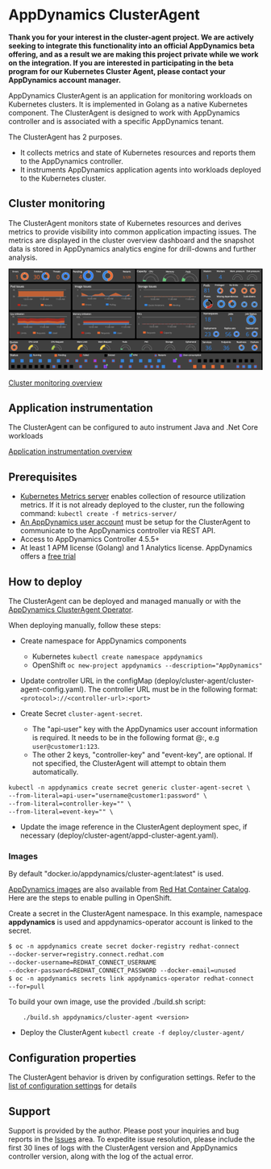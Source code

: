# AppDynamics ClusterAgent

**Thank you for your interest in the cluster-agent project.  We are actively seeking to integrate this functionality into an official AppDynamics beta offering, and as a result we are making this project private while we work on the integration.  If you are interested in participating in the beta program for our Kubernetes Cluster Agent, please contact your AppDynamics account manager.**

AppDynamics ClusterAgent is an application for monitoring workloads on Kubernetes clusters. It is implemented in Golang as a native Kubernetes component. The ClusterAgent is designed to work with AppDynamics controller and is associated with a specific AppDynamics tenant. 

The ClusterAgent has 2 purposes.
 
 * It collects metrics and state of Kubernetes resources and reports them to the AppDynamics controller.
 * It instruments AppDynamics application agents into workloads deployed to the Kubernetes cluster.


## Cluster monitoring
The ClusterAgent monitors state of Kubernetes resources and derives metrics to provide visibility into common application impacting issues. The metrics are displayed in the cluster overview dashboard and the snapshot data is stored in AppDynamics analytics engine for drill-downs and further analysis.

![Cluster Overview Dashboard](https://github.com/Appdynamics/cluster-agent/blob/master/docs/assets/cluster-dashboard.png)

 [Cluster monitoring overview](https://github.com/Appdynamics/cluster-agent/blob/master/docs/monitoring.md)



## Application instrumentation

The ClusterAgent can be configured to auto instrument Java and .Net Core workloads

[Application instrumentation overview](https://github.com/Appdynamics/cluster-agent/blob/master/docs/instrumentation.md)

## Prerequisites

* [Kubernetes Metrics server](https://github.com/kubernetes-incubator/metrics-server) enables collection of resource utilization metrics. If it is not already deployed to the cluster, run the following command:
`kubectl create -f metrics-server/`
* [An AppDynamics user account](https://github.com/Appdynamics/cluster-agent/blob/master/docs/rest-user-role.md) must be setup for the ClusterAgent to communicate to the AppDynamics controller via REST API.
* Access to AppDynamics Controller 4.5.5+
* At least 1 APM license (Golang) and 1 Analytics license. AppDynamics offers a [free trial](https://www.appdynamics.com/free-trial/)

## How to deploy

The ClusterAgent can be deployed and managed manually or with the [AppDynamics ClusterAgent Operator](https://github.com/Appdynamics/appdynamics-operator/blob/master/README.md). 

When deploying manually, follow these steps:

* Create namespace for AppDynamics components
  * Kubernetes
   `kubectl create namespace appdynamics`
  * OpenShift
   `oc new-project appdynamics --description="AppDynamics"`
* Update controller URL in the configMap (deploy/cluster-agent/cluster-agent-config.yaml). The controller URL must be in the following format:
` <protocol>://<controller-url>:<port> `

* Create Secret `cluster-agent-secret`. 
  * The "api-user" key with the AppDynamics user account information is required. It needs to be in the following format <username>@<account>:<password>, e.g ` user@customer1:123 `. 
  * The other 2 keys, "controller-key" and "event-key", are optional. If not specified, the ClusterAgent will attempt to obtain them automatically.

```
kubectl -n appdynamics create secret generic cluster-agent-secret \
--from-literal=api-user="username@customer1:password" \
--from-literal=controller-key="" \
--from-literal=event-key="" \
```

* Update the image reference in the ClusterAgent deployment spec, if necessary (deploy/cluster-agent/appd-cluster-agent.yaml). 

### Images

By default "docker.io/appdynamics/cluster-agent:latest" is used.

[AppDynamics images](https://access.redhat.com/containers/#/product/f5e13e601dc05eaa) are also available from [Red Hat Container Catalog](https://access.redhat.com/containers/). Here are the steps to enable pulling in OpenShift.

Create a secret in the ClusterAgent namespace. In this example, namespace **appdynamics** is used and appdynamics-operator account is linked to the secret.

```
$ oc -n appdynamics create secret docker-registry redhat-connect 
--docker-server=registry.connect.redhat.com 
--docker-username=REDHAT_CONNECT_USERNAME 
--docker-password=REDHAT_CONNECT_PASSWORD --docker-email=unused
$ oc -n appdynamics secrets link appdynamics-operator redhat-connect 
--for=pull 
```

To build your own image, use the provided ./build.sh script:

```
	./build.sh appdynamics/cluster-agent <version>
```

* Deploy the ClusterAgent
 `kubectl create -f deploy/cluster-agent/`



## Configuration properties

The ClusterAgent behavior is driven by configuration settings. Refer to the [list of configuration settings](https://github.com/Appdynamics/cluster-agent/blob/master/docs/configs.md) for details

## Support
Support is provided by the author. Please post your inquiries and bug reports in the [Issues](https://github.com/Appdynamics/cluster-agent/issues) area. To expedite issue resolution, please include the first 30 lines of logs with the ClusterAgent version and AppDynamics controller version, along with the log of the actual error. 

